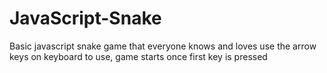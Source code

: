 # JavaScript-Snake

Basic javascript snake game that everyone knows and loves
use the arrow keys on keyboard to use, game starts once first key is pressed
